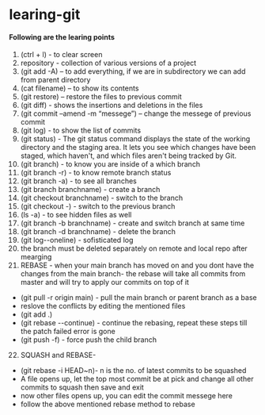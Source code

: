 # learing-git
#### Following are the learing points
1. (ctrl + l) - to clear screen
2. repository - collection of various versions of a project
3. (git add -A) – to add everything, if we are in subdirectory we can add from parent directory
4. (cat filename) – to show its contents
5. (git restore) – restore the files to previous commit
6. (git diff) - shows the insertions and deletions in the files
7. (git commit –amend -m “messege”) – change the messege of previous commit
8. (git log) - to show the list of commits
9. (git status) - The git status command displays the state of the working directory and the staging area. It lets you see which changes have been staged, which haven't, and which files aren't being tracked by Git.
10. (git branch) - to know you are inside of a which branch
11. (git branch -r) - to know remote branch status
12. (git branch -a) - to see all branches
13. (git branch branchname) - create a branch
14. (git checkout branchname) - switch to the branch
15. (git checkout -) - switch to the previous branch
16. (ls -a) - to see hidden files as well
17. (git branch -b branchname) - create and switch branch at same time
18. (git branch -d branchname) - delete the branch
19. (git log--oneline) - sofisticated log
20. the branch must be deleted separately on remote and local repo after mearging
21. REBASE - when your main branch has moved on and you dont have the changes from the main branch- the rebase will take all commits from master and will try to apply our commits on top of it
* (git pull -r origin main) - pull the main branch or parent branch as a base
* reslove the conflicts by editing the mentioned files
* (git add .)
* (git rebase --continue) - continue the rebasing, repeat these steps till the patch failed error is gone
* (git push -f) - force push the child branch
22. SQUASH and REBASE-
* (git rebase -i HEAD~n)- n is the no. of latest commits to be squashed
* A file opens up, let the top most commit be at pick and change all other commits to squash then save and exit
* now other files opens up, you can edit the commit messege here
* follow the above mentioned rebase method to rebase


